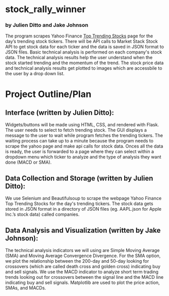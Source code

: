 # stock_rally_winner
### by Julien Ditto and Jake Johnson

The program scrapes Yahoo Finance [Top Trending Stocks](https://finance.yahoo.com/markets/stocks/trending/) page for the day’s trending stock tickers. There will be API calls to Market Stack Stock API to get stock data for each ticker and the data is saved in JSON format to JSON files. Basic technical analysis is performed on each company's stock data. The technical analysis results help the user understand when the stock started trending and the momentum of the trend. The stock price data and technical analysis results get plotted to images which are accessbile to the user by a drop down list. 

# Project Outline/Plan
## Interface (written by Julien Ditto): 
Widgets/buttons will be made using HTML, CSS, and rendered with Flask. The user needs to select to fetch trending stock. The GUI displays a message to the user to wait while program fetches the trending tickers. The waiting process can take up to a minute because the program needs to scrape the yahoo page and make api calls for stock data. Onces all the data is ready, the user is forwarded to a page where they can select within a dropdown menu which ticker to analyze and the type of analysis they want done (MACD or SMA).
## Data Collection and Storage (written by Julien Ditto): 
We use Selenium and Beautifulsoup to scrape the webpage Yahoo Finance Top Trending Stocks for the day's trending tickers. The stock data gets stored in JSON format in a directory of JSON files (eg. AAPL.json for Apple Inc.’s stock data) called companies.
## Data Analysis and Visualization (written by Jake Johnson): 
The technical analysis indicators we will using are Simple Moving Average (SMA) and Moving Average Convergence Divergence. For the SMA option, we plot the relationship between the 200-day and 50-day looking for crossovers (which are called death cross and golden cross) indicating buy and sell signals. We use the MACD indicator to analyze short term trading trends looking out for crossovers between the signal line and the MACD line indicating buy and sell signals. Matplotlib are used to plot the price action, SMAs, and MACDs.

